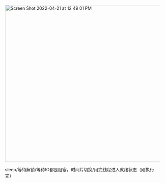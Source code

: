 <img width="512" alt="Screen Shot 2022-04-21 at 12 49 01 PM" src="https://user-images.githubusercontent.com/59748598/164541279-c94b2abe-207c-4568-ad0d-5c77e33d30c0.png">


sleep/等待解锁/等待IO都是阻塞，时间片切换/用完线程进入就绪状态（刚执行完）

